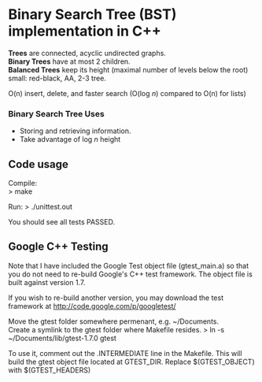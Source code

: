 # Binary Search Tree (BST) <br> implementation in C++

**Trees** are connected, acyclic undirected graphs.   
**Binary Trees** have at most 2 children.   
**Balanced Trees** keep its height (maximal number of levels below the root) small: red-black, AA, 2-3 tree.    

O(n) insert, delete, and faster search (O(log *n*) compared to O(n) for lists)

### Binary Search Tree Uses
- Storing and retrieving information. 
- Take advantage of log *n* height

## Code usage

Compile:   
    > make

Run:
    > ./unittest.out

You should see all tests PASSED.  

## Google C++ Testing
Note that I have included the Google Test object file (gtest_main.a) 
so that you do not need to re-build Google's C++ test framework.
The object file is built against version 1.7.     

If you wish to re-build another version, you may download the 
test framework at http://code.google.com/p/googletest/   

Move the gtest folder somewhere permenant, e.g. ~/Documents.   
Create a symlink to the gtest folder where Makefile resides.
    > ln -s ~/Documents/lib/gtest-1.7.0 gtest  

To use it, comment out the .INTERMEDIATE line in the Makefile.
This will build the gtest object file located at GTEST_DIR.
Replace $(GTEST_OBJECT) with $(GTEST_HEADERS)
